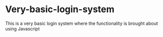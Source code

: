 # Very-basic-login-system
This is a very basic login system where the functionality is brought about using Javascript
